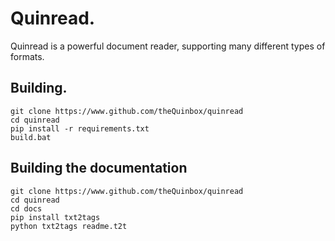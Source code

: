 # Quinread.

Quinread is a powerful document reader, supporting many different types of formats.

## Building.

```batch
git clone https://www.github.com/theQuinbox/quinread
cd quinread
pip install -r requirements.txt
build.bat
```

## Building the documentation

```batch
git clone https://www.github.com/theQuinbox/quinread
cd quinread
cd docs
pip install txt2tags
python txt2tags readme.t2t
```
